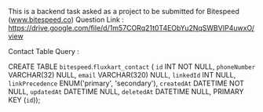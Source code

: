 This is a backend task asked as a project to be submitted for Bitespeed (www.bitespeed.co) 
Question Link : https://drive.google.com/file/d/1m57CORq21t0T4EObYu2NqSWBVIP4uwxO/view

Contact Table Query :

CREATE TABLE `bitespeed`.`fluxkart_contact` (
`id` INT NOT NULL,
`phoneNumber` VARCHAR(32) NULL,
`email` VARCHAR(320) NULL,
`linkedId` INT NULL,
`linkPrecedence` ENUM('primary', 'secondary'),
`createdAt` DATETIME NOT NULL,
`updatedAt` DATETIME NULL,
`deletedAt` DATETIME NULL,
PRIMARY KEY (`id`));

